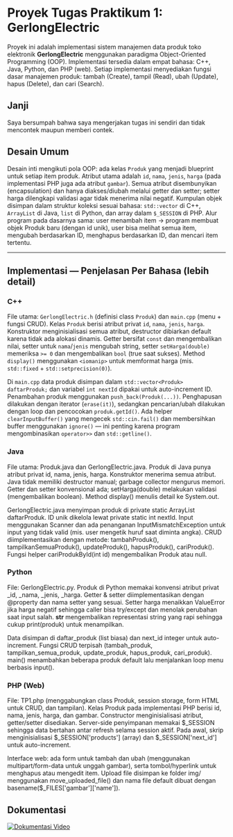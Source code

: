 # Proyek Tugas Praktikum 1: GerlongElectric

Proyek ini adalah implementasi sistem manajemen data produk toko elektronik **GerlongElectric** menggunakan paradigma Object-Oriented Programming (OOP). 
Implementasi tersedia dalam empat bahasa: C++, Java, Python, dan PHP (web). 
Setiap implementasi menyediakan fungsi dasar manajemen produk: tambah (Create), tampil (Read), ubah (Update), hapus (Delete), dan cari (Search).

## Janji
Saya bersumpah bahwa saya mengerjakan tugas ini sendiri dan tidak mencontek maupun memberi contek.

## Desain Umum
Desain inti mengikuti pola OOP: ada kelas `Produk` yang menjadi blueprint untuk setiap item produk. Atribut utama adalah `id`, `nama`, `jenis`, `harga` (pada implementasi PHP juga ada atribut `gambar`). 
Semua atribut disembunyikan (encapsulation) dan hanya diakses/diubah melalui getter dan setter; setter harga dilengkapi validasi agar tidak menerima nilai negatif. 
Kumpulan objek disimpan dalam struktur koleksi sesuai bahasa: `std::vector` di C++, `ArrayList` di Java, `list` di Python, dan array dalam `$_SESSION` di PHP. 
Alur program pada dasarnya sama: user menambah item → program membuat objek Produk baru (dengan id unik), user bisa melihat semua item, mengubah berdasarkan ID, menghapus berdasarkan ID, dan mencari item tertentu.

---

## Implementasi — Penjelasan Per Bahasa (lebih detail)

### C++
File utama: `GerlongElectric.h` (definisi class `Produk`) dan `main.cpp` (menu + fungsi CRUD).
Kelas `Produk` berisi atribut privat `id`, `nama`, `jenis`, `harga`. Konstruktor menginisialisasi semua atribut, destructor dibiarkan default karena tidak ada alokasi dinamis. Getter bersifat `const` dan mengembalikan nilai, setter untuk `nama`/`jenis` mengubah string, setter `setHarga(double)` memeriksa `>= 0` dan mengembalikan `bool` (true saat sukses). Method `display()` menggunakan `<iomanip>` untuk memformat harga (mis. `std::fixed` + `std::setprecision(0)`).

Di `main.cpp` data produk disimpan dalam `std::vector<Produk> daftarProduk;` dan variabel `int nextId` dipakai untuk auto-increment ID. Penambahan produk menggunakan `push_back(Produk(...))`. Penghapusan dilakukan dengan iterator (`erase(it)`), sedangkan pencarian/ubah dilakukan dengan loop dan pencocokan `produk.getId()`. Ada helper `clearInputBuffer()` yang mengecek `std::cin.fail()` dan membersihkan buffer menggunakan `ignore()` — ini penting karena program mengombinasikan `operator>>` dan `std::getline()`.


### Java

File utama: Produk.java dan GerlongElectric.java.
Produk di Java punya atribut privat id, nama, jenis, harga. Konstruktor menerima semua atribut. Java tidak memiliki destructor manual; garbage collector mengurus memori. Getter dan setter konvensional ada; setHarga(double) melakukan validasi (mengembalikan boolean). Method display() menulis detail ke System.out.

GerlongElectric.java menyimpan produk di private static ArrayList<Produk> daftarProduk. ID unik dikelola lewat private static int nextId. Input menggunakan Scanner dan ada penanganan InputMismatchException untuk input yang tidak valid (mis. user mengetik huruf saat diminta angka). CRUD diimplementasikan dengan metode: tambahProduk(), tampilkanSemuaProduk(), updateProduk(), hapusProduk(), cariProduk(). Fungsi helper cariProdukById(int id) mengembalikan Produk atau null.

### Python

File: GerlongElectric.py.
Produk di Python memakai konvensi atribut privat _id, _nama, _jenis, _harga. Getter & setter diimplementasikan dengan @property dan nama setter yang sesuai. Setter harga menaikkan ValueError jika harga negatif sehingga caller bisa try/except dan menolak perubahan saat input salah. __str__ mengembalikan representasi string yang rapi sehingga cukup print(produk) untuk menampilkan.

Data disimpan di daftar_produk (list biasa) dan next_id integer untuk auto-increment. Fungsi CRUD terpisah (tambah_produk, tampilkan_semua_produk, update_produk, hapus_produk, cari_produk). main() menambahkan beberapa produk default lalu menjalankan loop menu berbasis input().

### PHP (Web)

File: TP1.php (menggabungkan class Produk, session storage, form HTML untuk CRUD, dan tampilan).
Kelas Produk pada implementasi PHP berisi id, nama, jenis, harga, dan gambar. Constructor menginisialisasi atribut, getter/setter disediakan. Server-side penyimpanan memakai $_SESSION sehingga data bertahan antar refresh selama session aktif. Pada awal, skrip menginisialisasi $_SESSION['products'] (array) dan $_SESSION['next_id'] untuk auto-increment.

Interface web: ada form untuk tambah dan ubah (menggunakan multipart/form-data untuk unggah gambar), serta tombol/hyperlink untuk menghapus atau mengedit item. Upload file disimpan ke folder img/ menggunakan move_uploaded_file() dan nama file default dibuat dengan basename($_FILES['gambar']['name']).


## Dokumentasi

[![Dokumentasi Video](https://raw.githubusercontent.com/AdwarSalman/TP1DPBOC2/main/assets/images/thumbnail.jpg)](https://drive.google.com/file/d/1GEDXRm8phPBnjrASQlGQsj70ejX9TvJK/view?usp=sharing)

